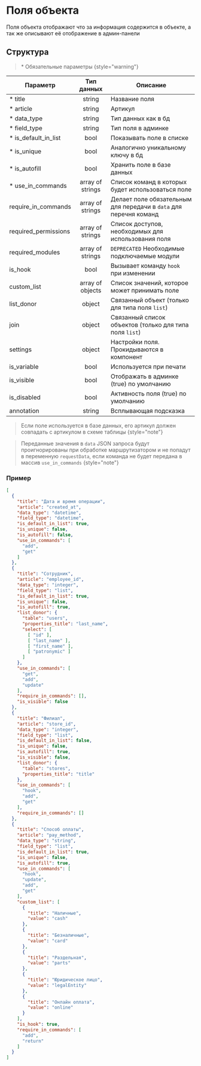 # Поля объекта

Поля объекта отображают что за информация содержится в объекте, а так же описывают её отображение
в админ-панели

## Структура

> \* Обязательные параметры
{style="warning"}

| Параметр             |    Тип данных    | Описание                                                          |
|----------------------|:----------------:|-------------------------------------------------------------------|
| * title              |      string      | Название поля                                                     |
| * article            |      string      | Артикул                                                           |
| * data_type          |      string      | Тип данных как в бд                                               |
| * field_type         |      string      | Тип поля в админке                                                |
| * is_default_in_list |       bool       | Показывать поле в списке                                          |
| * is_unique          |       bool       | Аналогично уникальному ключу в бд                                 |
| * is_autofill        |       bool       | Хранить поле в базе данных                                        |
| * use_in_commands    | array of strings | Список команд в которых будет использоваться поле                 |
| require_in_commands  | array of strings | Делает поле обязательным для передачи в `data` для перечня команд |
| required_permissions | array of strings | Список доступов, необходимых для использования поля               |
| required_modules     | array of strings | `DEPRECATED` Необходимые подключаемые модули                      |
| is_hook              |       bool       | Вызывает команду `hook` при изменении                             |
| custom_list          | array of objects | Список значений, которое может принимать поле                     |
| list_donor           |      object      | Связанный объект (только для типа поля `list`)                    |
| join                 |      object      | Связанный список объектов (только для типа поля `list`)           |
| settings             |      object      | Настройки поля. Прокидываются в компонент                         |
| is_variable          |       bool       | Используется при печати                                           |
| is_visible           |       bool       | Отображать в админке (true) по умолчанию                          |
| is_disabled          |       bool       | Активность поля (true) по умолчанию                               |
| annotation           |      string      | Всплывающая подсказка                                             |

> Если поле используется в базе данных, его артикул должен совпадать с
> артикулом в схеме таблицы
{style="note"}

> Переданные значения в `data` JSON запроса будут проигнорированы при обработке
> маршрутизатором и не попадут в переменную `requestData`, если команда не будет передана
> в массив `use_in_commands`
{style="note"}

### Пример

```json
[
  {
    "title": "Дата и время операции",
    "article": "created_at",
    "data_type": "datetime",
    "field_type": "datetime",
    "is_default_in_list": true,
    "is_unique": false,
    "is_autofill": false,
    "use_in_commands": [
      "add",
      "get"
    ]
  },
  {
    "title": "Сотрудник",
    "article": "employee_id",
    "data_type": "integer",
    "field_type": "list",
    "is_default_in_list": true,
    "is_unique": false,
    "is_autofill": true,
    "list_donor": {
      "table": "users",
      "properties_title": "last_name",
      "select": [
        [ "id" ],
        [ "last_name" ],
        [ "first_name" ],
        [ "patronymic" ]
      ]
    },
    "use_in_commands": [
      "get",
      "add",
      "update"
    ],
    "require_in_commands": [],
    "is_visible": false
  },
  {
    "title": "Филиал",
    "article": "store_id",
    "data_type": "integer",
    "field_type": "list",
    "is_default_in_list": false,
    "is_unique": false,
    "is_autofill": true,
    "is_visible": false,
    "list_donor": {
      "table": "stores",
      "properties_title": "title"
    },
    "use_in_commands": [
      "hook",
      "add",
      "get"
    ],
    "require_in_commands": []
  },
  {
    "title": "Способ оплаты",
    "article": "pay_method",
    "data_type": "string",
    "field_type": "list",
    "is_default_in_list": true,
    "is_unique": false,
    "is_autofill": true,
    "use_in_commands": [
      "hook",
      "update",
      "add",
      "get"
    ],
    "custom_list": [
      {
        "title": "Наличные",
        "value": "cash"
      },
      {
        "title": "Безналичные",
        "value": "card"
      },
      {
        "title": "Раздельная",
        "value": "parts"
      },
      {
        "title": "Юридическое лицо",
        "value": "legalEntity"
      },
      {
        "title": "Онлайн оплата",
        "value": "online"
      }
    ],
    "is_hook": true,
    "require_in_commands": [
      "add",
      "return"
    ]
  }
]
```